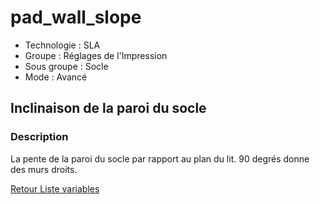 # pad_wall_slope

* Technologie : SLA
* Groupe : Réglages de l'Impression
* Sous groupe : Socle
* Mode : Avancé

##  Inclinaison de la paroi du socle

### Description

La pente de la paroi du socle par rapport au plan du lit. 90 degrés donne des murs droits.

[Retour Liste variables](variable_list.md)